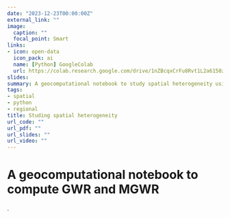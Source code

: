 ```yaml
---
date: "2023-12-23T00:00:00Z"
external_link: ""
image:
  caption: ""
  focal_point: Smart
links:
- icon: open-data
  icon_pack: ai
  name: [Python] GoogleColab
  url: https://colab.research.google.com/drive/1nZBcqxCrFu8Rvt1L2a6150zUwkffDwdE?usp=sharing
slides:
summary: A geocomputational notebook to study spatial heterogeneity using the GWR and MGWR frameworks.
tags:
- spatial
- python
- regional
title: Studing spatial heterogeneity
url_code: ""
url_pdf: ""
url_slides: ""
url_video: ""
---
```



# **A geocomputational notebook to compute GWR and MGWR**

.
